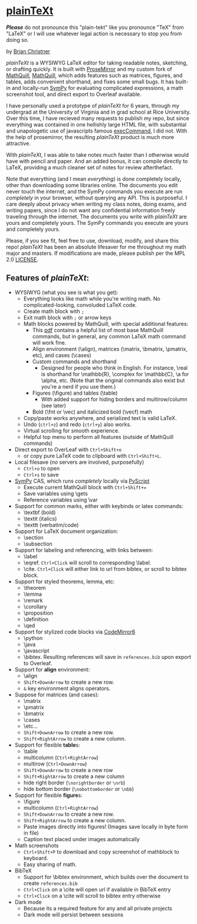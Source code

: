 # [plainTeXt](https://github.com/atEchoOff/plainTeXt)

***Please*** do not pronounce this "plain-tekt" like you pronounce "TeX" from "LaTeX" or I will use whatever legal action is necessary to stop you from doing so. 

by [Brian Christner](https://github.com/atEchoOff)

*plainTeXt* is a WYSIWYG LaTeX editor for taking readable notes, sketching, or drafting quickly. It is built with [ProseMirror](https://github.com/prosemirror) and my custom fork of [MathQuill](https://github.com/mathquill), [MathQuill](https://github.com/atEchoOff/MathQuill), which adds features such as matrices, figures, and tables, adds convenient shorthand, and fixes some small bugs. It has built-in and locally-run [SymPy](https://github.com/sympy/sympy) for evaluating complicated expressions, a math screenshot tool, and direct export to Overleaf available. 

I have personally used a prototype of *plainTeXt* for 6 years, through my undergrad at the University of Virginia and in grad school at Rice University. Over this time, I have recieved many requests to publish my repo, but since everything was contained in one hellishly large HTML file, with substantial and unapologetic use of javascripts famous [execCommand](https://developer.mozilla.org/en-US/docs/Web/API/Document/execCommand), I did not. With the help of prosemirror, the resulting *plainTeXt* product is much more attractive.

With *plainTeXt*, I was able to take notes much faster than I otherwise would have with pencil and paper. And an added bonus, it can compile directly to LaTeX, providing a much cleaner set of notes for review afterthefact.

Note that everything (and I mean *everything*) is done completely locally, other than downloading some libraries online. The documents you edit never touch the internet, and the SymPy commands you execute are run *completely* in your browser, without querying any API. This is purposeful. I care deeply about privacy when writing my class notes, doing exams, and writing papers, since I do not want any confidential information freely traveling through the internet. The documents you write with *plainTeXt* are yours and completely yours. The SymPy commands you execute are yours and completely yours.

Please, if you see fit, feel free to use, download, modify, and share this repo! *plainTeXt* has been an absolute lifesaver for me throughout my math major and masters. If modifications are made, please publish per the MPL 2.0 [LICENSE](https://github.com/atEchoOff/plainTeXt/blob/main/LICENSE). 

## Features of *plainTeXt*:
- WYSIWYG (what you see is what you get):
    - Everything looks like math while you're writing math. No complicated-looking, convoluded LaTeX code. 
    - Create math block with `;`
    - Exit math block with `;` or arrow keys
    - Math blocks powered by MathQuill, with special additional features:
        - This [pdf](https://fourferries.com/wp-content/uploads/2016/10/Mathquill_commands.pdf) contains a helpful list of most base MathQuill commands, but in general, any common LaTeX math command will work fine.
        - Align environment (\align), matrices (\matrix, \bmatrix, \pmatrix, etc), and cases (\cases)
        - Custom commands and shorthand
            - Designed for people who think in English. For instance, \real is shorthand for \mathbb{R}, \complex for \mathbb{C}, \a for \alpha, etc. (Note that the original commands also exist but you're a nerd if you use them.)
        - Figures (\figure) and tables (\table)
            - With added support for hiding borders and multirow/column (see later)
        - Bold (\fnt or \vec) and italicized bold (\vecf) math
    - Copy/paste works anywhere, and serialized text is valid LaTeX.
    - Undo (`ctrl+z`) and redo (`ctrl+y`) also works.
    - Virtual scrolling for smooth experience.
    - Helpful top menu to perform all features (outside of MathQuill commands)
- Direct export to OverLeaf with `Ctrl+Shift+o`
    - or copy pure LaTeX code to clipboard with `Ctrl+Shift+L`. 
- Local filesave (*no* servers are involved, purposefully)
    - `Ctrl+o` to open
    - `Ctrl+s` to save
- [SymPy](https://github.com/sympy/sympy) CAS, which runs *completely* locally via [PyScript](https://github.com/pyscript/pyscript)
    - Execute current MathQuill block with `Ctrl+Shift+=`
    - Save variables using \gets
    - Reference variables using \var
- Support for common marks, either with keybinds or latex commands:
    - \textbf (bold)
    - \textit (italics)
    - \texttt (verbatim/code)
- Support for LaTeX document organization:
    - \section
    - \subsection
- Support for labeling and referencing, with links between:
    - \label
    - \eqref. `Ctrl+Click` will scroll to corresponding \label. 
    - \cite. `Ctrl+Click` will either link to url from bibtex, or scroll to bibtex block.
- Support for styled theorems, lemma, etc:
    - \theorem
    - \lemma
    - \remark
    - \corollary
    - \proposition
    - \definition
    - \qed
- Support for stylized code blocks via [CodeMirror6](https://github.com/codemirror)
    - \python
    - \java
    - \javascript
    - \bibtex. Resulting references will save in `references.bib` upon export to Overleaf.
- Support for **align** environment:
    - \align
    - `Shift+DownArrow` to create a new row.
    - `&` key environment aligns operators.
- Suppose for matrices (and cases):
    - \matrix
    - \pmatrix
    - \bmatrix
    - \cases
    - \etc...
    - `Shift+DownArrow` to create a new row.
    - `Shift+RightArrow` to create a new column.
- Support for flexible **table**s:
    - \table
    - multicolumn (`Ctrl+RightArrow`)
    - multirow (`Ctrl+DownArrow`)
    - `Shift+DownArrow` to create a new row
    - `Shift+RightArrow` to create a new column
    - hide right border (`\norightborder` or `\nrb`)
    - hide bottom border (`\nobottomborder` or `\nbb`)
- Support for flexible **figure**s:
    - \figure
    - multicolumn (`Ctrl+RightArrow`)
    - `Shift+DownArrow` to create a new row.
    - `Shift+RightArrow` to create a new column.
    - Paste images directly into figures! (Images save locally in byte form in file)
    - Caption text placed under images automatically
- Math screenshots
    - `Ctrl+Shift+P` to download and copy screenshot of mathblock to keyboard.
    - Easy sharing of math. 
- BibTeX
    - Support for \bibtex environment, which builds over the document to create `references.bib`
    - `Ctrl+Click` on a \cite will open url if available in BibTeX entry
    - `Ctrl+Click` on a \cite will scroll to bibtex entry otherwise
- Dark mode
    - Because its a required feature for any and all private projects
    - Dark mode will persist between sessions